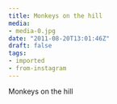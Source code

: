 ```yaml
---
title: Monkeys on the hill
media:
- media-0.jpg
date: "2011-08-20T13:01:46Z"
draft: false
tags:
- imported
- from-instagram
---
```

Monkeys on the hill
